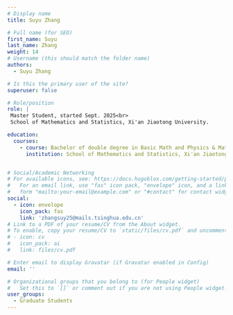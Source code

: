 ```yaml
---
# Display name
title: Suyu Zhang

# Full name (for SEO)
first_name: Suyu
last_name: Zhang
weight: 14
# Username (this should match the folder name)
authors:
  - Suyu Zhang

# Is this the primary user of the site?
superuser: false

# Role/position
role: |
 Master Student, started Sept. 2025<br>
 School of Mathematics and Statistics, Xi'an Jiaotong University.

education:
  courses:
    - course: Bachelor of double degree in Basic Math and Physics & Material Science and  Engineering
      institution: School of Mathematics and Statistics, Xi'an Jiaotong University


# Social/Academic Networking
# For available icons, see: https://docs.hugoblox.com/getting-started/page-builder/#icons
#   For an email link, use "fas" icon pack, "envelope" icon, and a link in the
#   form "mailto:your-email@example.com" or "#contact" for contact widget.
social:
  - icon: envelope
    icon_pack: fas
    link: 'zhangsuy25@mails.tsinghua.edu.cn'
# Link to a PDF of your resume/CV from the About widget.
# To enable, copy your resume/CV to `static/files/cv.pdf` and uncomment the lines below.
# - icon: cv
#   icon_pack: ai
#   link: files/cv.pdf

# Enter email to display Gravatar (if Gravatar enabled in Config)
email: ''

# Organizational groups that you belong to (for People widget)
#   Set this to `[]` or comment out if you are not using People widget.
user_groups:
  - Graduate Students
---
```


